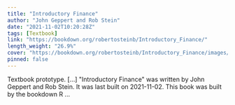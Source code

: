 ```yaml
---
title: "Introductory Finance"
author: "John Geppert and Rob Stein"
date: "2021-11-02T10:20:28Z"
tags: [Textbook]
link: "https://bookdown.org/robertosteinb/Introductory_Finance/"
length_weight: "26.9%"
cover: "https://bookdown.org/robertosteinb/Introductory_Finance/images/cover%20(tmp).JPG"
pinned: false
---
```


Textbook prototype. [...] "Introductory Finance" was written by John Geppert and Rob Stein. It was last built on 2021-11-02. This book was built by the bookdown R ...
